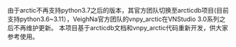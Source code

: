 由于arctic不再支持python3.7之后的版本，其官方团队切换至arcticdb项目(目前支持python3.6~3.11），VeighNa官方团队的vnpy_arctic在VNStudio 3.0系列之后不再维护更新。
本项目基于arcticdb文档和vnpy_arctic代码重新开发，供大家参考使用。

